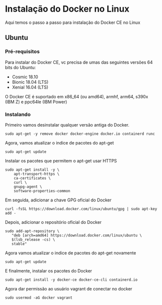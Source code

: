 # Instalação do Docker no Linux

Aqui temos o passo a passo para instalação do Docker CE no Linux

## Ubuntu

### Pré-requisitos
Para instalar do Docker CE, vc precisa de umas das seguintes versões 64 bits do Ubuntu:
* Cosmic 18.10
* Bionic 18.04 (LTS)
* Xenial 16.04 (LTS)

O Docker CE é suportado em x86_64 (ou amd64), armhf, arm64, s390x (IBM Z) e ppc64le (IBM Power)

### Instalando

Primeiro vamos desinstalar qualquer versão antiga do Docker.
```
sudo apt-get -y remove docker docker-engine docker.io containerd runc
```

Agora, vamos atualizar o indice de pacotes do apt-get
```
sudo apt-get update
```

Instalar os pacotes que permitem o apt-get usar HTTPS
```
sudo apt-get install -y \
    apt-transport-https \
    ca-certificates \
    curl \
    gnupg-agent \
    software-properties-common
```

Em seguida, adicionar a chave GPG oficial do Docker
```
curl -fsSL https://download.docker.com/linux/ubuntu/gpg | sudo apt-key add -
```

Depois, adicionar o repositório oficial do Docker
```
sudo add-apt-repository \
   "deb [arch=amd64] https://download.docker.com/linux/ubuntu \
   $(lsb_release -cs) \
   stable"
```

Agora vamos atualizar o indice de pacotes do apt-get novamente
```
sudo apt-get update
```

E finalmente, instalar os pacotes do Docker
```
sudo apt-get install -y docker-ce docker-ce-cli containerd.io   
```

Agora dar permissão ao usuário vagrant de conectar no docker
```
sudo usermod -aG docker vagrant   
```

